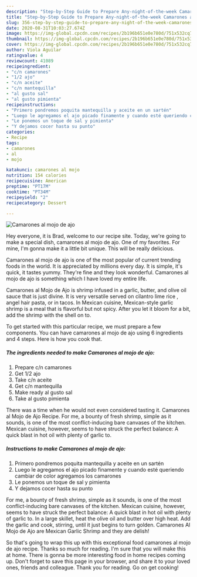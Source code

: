 ```yaml
---
description: "Step-by-Step Guide to Prepare Any-night-of-the-week Camarones al mojo de ajo"
title: "Step-by-Step Guide to Prepare Any-night-of-the-week Camarones al mojo de ajo"
slug: 356-step-by-step-guide-to-prepare-any-night-of-the-week-camarones-al-mojo-de-ajo
date: 2020-08-31T10:03:27.674Z
image: https://img-global.cpcdn.com/recipes/2b196b651e0e780d/751x532cq70/camarones-al-mojo-de-ajo-foto-principal.jpg
thumbnail: https://img-global.cpcdn.com/recipes/2b196b651e0e780d/751x532cq70/camarones-al-mojo-de-ajo-foto-principal.jpg
cover: https://img-global.cpcdn.com/recipes/2b196b651e0e780d/751x532cq70/camarones-al-mojo-de-ajo-foto-principal.jpg
author: Viola Aguilar
ratingvalue: 4
reviewcount: 41089
recipeingredient:
- "c/n camarones"
- "1/2 ajo"
- "c/n aceite"
- "c/n mantequilla"
- "al gusto sal"
- "al gusto pimienta"
recipeinstructions:
- "Primero pondremos poquita mantequilla y aceite en un sartén"
- "Luego le agregamos el ajo picado finamente y cuando esté queriendo cambiar de color agregamos los camarones"
- "Le ponemos un toque de sal y pimienta"
- "Y dejamos cocer hasta su punto"
categories:
- Recipe
tags:
- camarones
- al
- mojo

katakunci: camarones al mojo 
nutrition: 154 calories
recipecuisine: American
preptime: "PT17M"
cooktime: "PT34M"
recipeyield: "2"
recipecategory: Dessert

---
```



![Camarones al mojo de ajo](https://img-global.cpcdn.com/recipes/2b196b651e0e780d/751x532cq70/camarones-al-mojo-de-ajo-foto-principal.jpg)

Hey everyone, it is Brad, welcome to our recipe site. Today, we're going to make a special dish, camarones al mojo de ajo. One of my favorites. For mine, I'm gonna make it a little bit unique. This will be really delicious.

Camarones al mojo de ajo is one of the most popular of current trending foods in the world. It is appreciated by millions every day. It is simple, it's quick, it tastes yummy. They're fine and they look wonderful. Camarones al mojo de ajo is something which I have loved my entire life.

Camarones al Mojo de Ajo is shrimp infused in a garlic, butter, and olive oil sauce that is just divine. It is very versatile served on cilantro lime rice , angel hair pasta, or in tacos. In Mexican cuisine, Mexican-style garlic shrimp is a meal that is flavorful but not spicy. After you let it bloom for a bit, add the shrimp with the shell on to.


To get started with this particular recipe, we must prepare a few components. You can have camarones al mojo de ajo using 6 ingredients and 4 steps. Here is how you cook that.

<!--inarticleads1-->

##### The ingredients needed to make Camarones al mojo de ajo:

1. Prepare c/n camarones
1. Get 1/2 ajo
1. Take c/n aceite
1. Get c/n mantequilla
1. Make ready al gusto sal
1. Take al gusto pimienta


There was a time when he would not even considered tasting it. Camarones al Mojo de Ajo Recipe. For me, a bounty of fresh shrimp, simple as it sounds, is one of the most conflict-inducing bare canvases of the kitchen. Mexican cuisine, however, seems to have struck the perfect balance: A quick blast in hot oil with plenty of garlic to. 

<!--inarticleads2-->

##### Instructions to make Camarones al mojo de ajo:

1. Primero pondremos poquita mantequilla y aceite en un sartén
1. Luego le agregamos el ajo picado finamente y cuando esté queriendo cambiar de color agregamos los camarones
1. Le ponemos un toque de sal y pimienta
1. Y dejamos cocer hasta su punto


For me, a bounty of fresh shrimp, simple as it sounds, is one of the most conflict-inducing bare canvases of the kitchen. Mexican cuisine, however, seems to have struck the perfect balance: A quick blast in hot oil with plenty of garlic to. In a large skillet, heat the olive oil and butter over high heat. Add the garlic and cook, stirring, until it just begins to turn golden. Camarones Al Mojo de Ajo are Mexican Garlic Shrimp and they are delish! 

So that's going to wrap this up with this exceptional food camarones al mojo de ajo recipe. Thanks so much for reading. I'm sure that you will make this at home. There is gonna be more interesting food in home recipes coming up. Don't forget to save this page in your browser, and share it to your loved ones, friends and colleague. Thank you for reading. Go on get cooking!
